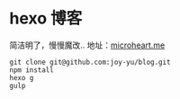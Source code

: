 # hexo 博客

简洁明了，慢慢魔改..
地址：[microheart.me](microheart.me)
```
git clone git@github.com:joy-yu/blog.git
npm install
hexo g
gulp
```
